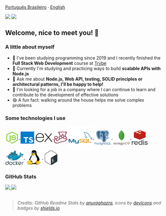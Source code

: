 <p>
  <a href="/README.md">Português Brasileiro</a>
  ·
  <a href="/README.en.md"><ins>English<ins></a>
</p>

<div>
  <a href="mailto:nata.elienai@gmail.com"><img src="https://img.shields.io/badge/Gmail-D14836?style=for-the-badge&logo=gmail&logoColor=white" target="_blank"></a>
  <a href="https://www.linkedin.com/in/nataelienai" target="_blank"><img src="https://img.shields.io/badge/LinkedIn-0077B5?style=for-the-badge&logo=linkedin&logoColor=white" target="_blank"></a> 
</div>

## Welcome, nice to meet you! 👋

### A little about myself

- 📖 I've been studying programming since 2019 and I recently finished the **Full Stack Web Development** course at [Trybe](https://www.betrybe.com/)
- 🌱 Currently I'm studying and practicing ways to build **scalable APIs with Node.js**
- 💬 Ask me about **Node.js, Web API, testing, SOLID principles or architectural patterns, I'll be happy to help!**
- 💼 I'm looking for a job in a company where I can continue to learn and contribute to the development of effective solutions
- 😄 A fun fact: walking around the house helps me solve complex problems

### Some technologies I use

<div style="display: inline_block">
  <a href="https://nodejs.org/en/" target="_blank">
    <img align="center" alt="NodeJS logo" height="40" width="45" src="https://raw.githubusercontent.com/devicons/devicon/master/icons/nodejs/nodejs-original.svg">
  </a>
  <a href="https://www.typescriptlang.org/" target="_blank">
    <img align="center" alt="TypeScript logo" height="40" width="45" src="https://raw.githubusercontent.com/devicons/devicon/master/icons/typescript/typescript-original.svg">
  </a>
  <a href="https://expressjs.com/" target="_blank">
    <img align="center" alt="Express logo" height="50" width="55" src="https://raw.githubusercontent.com/devicons/devicon/master/icons/express/express-original.svg">
  </a>
  <a href="https://jestjs.io/" target="_blank">
    <img align="center" alt="Jest logo" height="38" width="43" src="https://raw.githubusercontent.com/devicons/devicon/master/icons/jest/jest-plain.svg">
  </a>
  <a href="https://www.mysql.com/" target="_blank">
    <img align="center" alt="MySQL logo" height="75" width="80" src="https://raw.githubusercontent.com/devicons/devicon/master/icons/mysql/mysql-original-wordmark.svg">
  </a>
  <a href="https://www.postgresql.org/" target="_blank">
    <img align="center" alt="PostgreSQL logo" height="50" width="55" src="https://raw.githubusercontent.com/devicons/devicon/1119b9f84c0290e0f0b38982099a2bd027a48bf1/icons/postgresql/postgresql-plain-wordmark.svg">
  </a>
  <a href="https://www.mongodb.com/" target="_blank">
    <img align="center" alt="MongoDB logo" height="52" width="57" src="https://raw.githubusercontent.com/devicons/devicon/1119b9f84c0290e0f0b38982099a2bd027a48bf1/icons/mongodb/mongodb-original-wordmark.svg">
  </a>
  <a href="https://redis.io/" target="_blank">
    <img align="center" alt="Redis logo" height="48" width="53" src="https://raw.githubusercontent.com/devicons/devicon/1119b9f84c0290e0f0b38982099a2bd027a48bf1/icons/redis/redis-original-wordmark.svg">
  </a>
  <a href="https://www.docker.com/" target="_blank">
    <img align="center" alt="Docker logo" height="55" width="60" src="https://raw.githubusercontent.com/devicons/devicon/1119b9f84c0290e0f0b38982099a2bd027a48bf1/icons/docker/docker-original-wordmark.svg">
  </a>
  <a href="https://www.linux.org/" target="_blank">
    <img align="center" alt="Linux logo" height="50" width="55" src="https://raw.githubusercontent.com/devicons/devicon/master/icons/linux/linux-original.svg">
  </a>
  <a href="https://www.gnu.org/software/bash/" target="_blank">
    <img align="center" alt="Bash logo" height="50" width="50" src="https://raw.githubusercontent.com/devicons/devicon/1119b9f84c0290e0f0b38982099a2bd027a48bf1/icons/bash/bash-original.svg">
  </a>
</div>

### GitHub Stats

<div>
  <a href="https://github.com/anuraghazra/github-readme-stats" target="_blank">
    <picture>
      <source media="(prefers-color-scheme: dark)" srcset="https://github-readme-stats.vercel.app/api?username=nataelienai&show_icons=true&title_color=58A6FF&icon_color=1F6FEB&text_color=DAE9F2&bg_color=00000000&hide_border=true&include_all_commits=true">
      <img height="180em" src="https://github-readme-stats.vercel.app/api?username=nataelienai&show_icons=true&bg_color=00000000&hide_border=true&include_all_commits=true">
    </picture>
    <picture>
      <source media="(prefers-color-scheme: dark)" srcset="https://github-readme-stats.vercel.app/api/top-langs/?username=nataelienai&layout=compact&langs_count=6&title_color=58A6FF&icon_color=1F6FEB&text_color=DAE9F2&bg_color=00000000&hide_border=true">
      <img height="180em" src="https://github-readme-stats.vercel.app/api/top-langs/?username=nataelienai&layout=compact&langs_count=6&bg_color=00000000&hide_border=true">
    </picture>
  </a>
</div><br />

> _Credits: GitHub Readme Stats by [anuraghazra](https://github.com/anuraghazra/github-readme-stats), icons by [devicons](https://github.com/devicons/devicon) and badges by [shields.io](https://shields.io/)_
